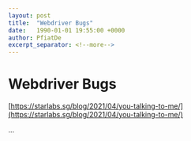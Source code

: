 ```yaml
---
layout: post
title:  "Webdriver Bugs"
date:   1990-01-01 19:55:00 +0000
author: PfiatDe
excerpt_separator: <!--more-->
---
```


# Webdriver Bugs

[https://starlabs.sg/blog/2021/04/you-talking-to-me/](https://starlabs.sg/blog/2021/04/you-talking-to-me/)

...
<!--more-->
